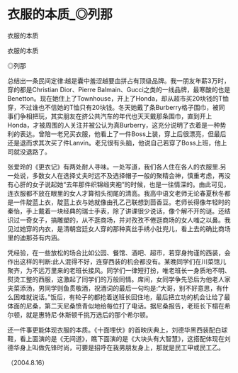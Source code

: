 # 衣服的本质_◎列那

衣服的本质

衣服的本质

◎列那

总结出一条民间定律:越是囊中羞涩越要血拼占有顶级品牌。我一朋友年薪3万时，穿的都是Christian Dior、Pierre Balmain、Gucci之类的一线品牌，最寒酸的也是Benetton。现在她住上了Townhouse，开上了Honda，却从超市买20块钱的T恤穿，不过谁也不信她的T恤只有20块钱。冬天她戴了条Burberry格子围巾，被同事们争相把玩，其实朋友在挤公共汽车的年代也天天戴那条围巾，直到开上Honda，才被周围的人关注并被公认为真Burberry，这充分说明了衣着是一种势利的表达。曾陪一老兄买衣服，他看上了一件Boss上装，穿上后很漂亮，但最后还是退而求其次买了件Lanvin。老兄很有头脑，他说自己若穿了Boss上班，他上司就没退路了。

张爱玲的《更衣记》有两处耐人寻味。一处写道，我们各人住在各人的衣服里.另一处说，多数女人在选择丈夫时远不及选择帽子一般的聚精会神，慎重考虑，再没有心肝的女子说起她“去年那件织锦缎夹袍”的时候，也是一往情深的。由此可见，连衣服都不放在眼里的女人才算彻头彻尾的清高。我高中语文老师无论春夏秋冬都是一件靛蓝上衣，靛蓝上衣与她就像由孔乙己联想到茴香豆。老师长得像年轻时的秦怡，手上戴着一块经典的瑞士手表，除了讲课很少说话，像个解不开的谜。还结识过一奇女子，搞雕塑的，从不逛商场，并对孜孜不倦逛商场的女人嗤之以鼻。我见过她穿的内衣，是清朝宫廷女人穿的那种真丝手绣小肚兜儿，看上去的确比商场里的迪那芬有内涵。

凭经验，在一些放松的场合比如公园、餐馆、酒吧、超市，若穿身拘谨的西装，会作出这样的判断:此人混得不好，连穿西装的机会都没有。某晚同学们在川菜馆儿聚齐，为不远万里来的老班长接风。同学们一律短打扮，唯老班长一身质地不明、熨烫工整的西服，这激起了同学们的万般同情。席间，女同学争先恐后为他老人家夹菜添汤，男同学则鱼贯敬酒，祝酒词的最后一句均是:“大哥，别不好意思，有什么困难就说话。”饭后，有轮子的都抢着送班长回住地，最后把立功的机会让给了最体面的尼桑，第二天尼桑愤青似地给每位打了电话。据尼桑报告，老班长下榻在希尔顿，就是惠特尼·休斯顿千挑万选后的那个希尔顿。

还一件事更能体现衣服的本质。《十面埋伏》的首映庆典上，刘德华黑西装配白球鞋，看上面演的是《无间道》，瞧下面演的是《大块头有大智慧》，这搭配体现在刘德华身上叫做先锋时尚，可要是招呼在我男朋友身上，那就是民工甲或民工乙。

（2004.8.16）